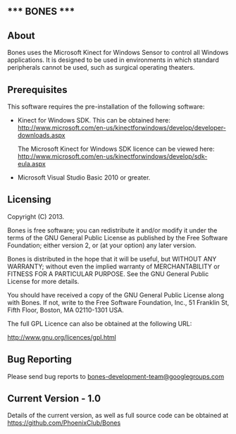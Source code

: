 *** BONES ***
-------------

About
-----

Bones uses the Microsoft Kinect for Windows Sensor to control
all Windows applications. It is designed to be used in environments in which
standard peripherals cannot be used, such as surgical operating theaters.

Prerequisites
-------------

This software requires the pre-installation of the following software:

- Kinect for Windows SDK. This can be obtained here: 
  http://www.microsoft.com/en-us/kinectforwindows/develop/developer-downloads.aspx

  The Microsoft Kinect for Windows SDK licence can be viewed here:
  http://www.microsoft.com/en-us/kinectforwindows/develop/sdk-eula.aspx

- Microsoft Visual Studio Basic 2010 or greater.


Licensing
---------

Copyright (C) 2013.

Bones is free software; you can redistribute it and/or modify it under the
terms of the GNU General Public License as published by the Free Software
Foundation; either version 2, or (at your option) any later version.

Bones is distributed in the hope that it will be useful, but WITHOUT ANY
WARRANTY; without even the implied warranty of MERCHANTABILITY or FITNESS FOR
A PARTICULAR PURPOSE.  See the GNU General Public License for more details.

You should have received a copy of the GNU General Public License along with
Bones.  If not, write to the Free Software Foundation, Inc., 
51 Franklin St, Fifth Floor, Boston, MA 02110-1301 USA.

The full GPL Licence can also be obtained at the following URL:

http://www.gnu.org/licences/gpl.html

Bug Reporting
-------------

Please send bug reports to bones-development-team@googlegroups.com

Current Version - 1.0
---------------------

Details of the current version, as well as full source code can be obtained at
https://github.com/PhoenixClub/Bones
